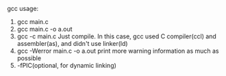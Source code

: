 gcc usage:
1. gcc main.c
2. gcc main.c -o a.out
3. gcc -c main.c
    Just compile. 
    In this case, gcc used C compiler(ccl) and assembler(as), and didn't use linker(ld)
4. gcc -Werror main.c -o a.out
    print more warning information as much as possible
5. -fPIC(optional, for dynamic linking)